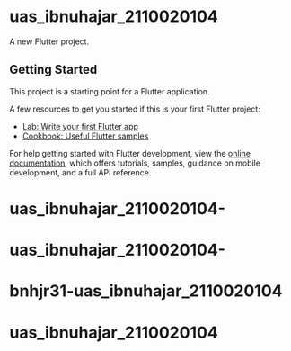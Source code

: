 # uas_ibnuhajar_2110020104

A new Flutter project.

## Getting Started

This project is a starting point for a Flutter application.

A few resources to get you started if this is your first Flutter project:

- [Lab: Write your first Flutter app](https://docs.flutter.dev/get-started/codelab)
- [Cookbook: Useful Flutter samples](https://docs.flutter.dev/cookbook)

For help getting started with Flutter development, view the
[online documentation](https://docs.flutter.dev/), which offers tutorials,
samples, guidance on mobile development, and a full API reference.
# uas_ibnuhajar_2110020104-
# uas_ibnuhajar_2110020104-
# bnhjr31-uas_ibnuhajar_2110020104
# uas_ibnuhajar_2110020104
